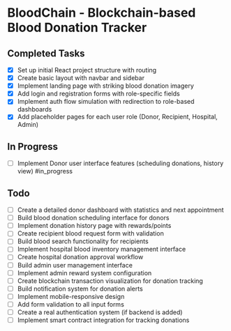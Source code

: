 # BloodChain - Blockchain-based Blood Donation Tracker

## Completed Tasks
- [x] Set up initial React project structure with routing
- [x] Create basic layout with navbar and sidebar
- [x] Implement landing page with striking blood donation imagery
- [x] Add login and registration forms with role-specific fields
- [x] Implement auth flow simulation with redirection to role-based dashboards
- [x] Add placeholder pages for each user role (Donor, Recipient, Hospital, Admin)

## In Progress
- [ ] Implement Donor user interface features (scheduling donations, history view) #in_progress

## Todo
- [ ] Create a detailed donor dashboard with statistics and next appointment
- [ ] Build blood donation scheduling interface for donors
- [ ] Implement donation history page with rewards/points
- [ ] Create recipient blood request form with validation
- [ ] Build blood search functionality for recipients
- [ ] Implement hospital blood inventory management interface
- [ ] Create hospital donation approval workflow
- [ ] Build admin user management interface
- [ ] Implement admin reward system configuration
- [ ] Create blockchain transaction visualization for donation tracking
- [ ] Build notification system for donation alerts
- [ ] Implement mobile-responsive design
- [ ] Add form validation to all input forms
- [ ] Create a real authentication system (if backend is added)
- [ ] Implement smart contract integration for tracking donations
